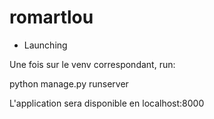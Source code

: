 # romartlou

- Launching 

Une fois sur le venv correspondant, run:

python manage.py runserver

L'application sera disponible en localhost:8000